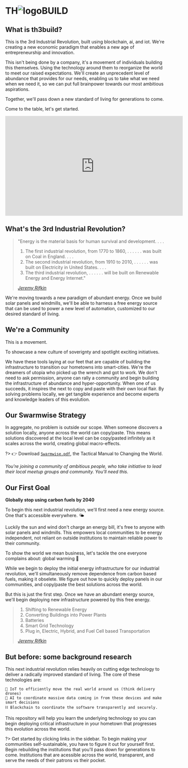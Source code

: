 # TH![logo](/_media/bubble_black.svg ':size=25')BUILD

## What is th3build?

This is the 3rd Industrial Revolution, built using blockchain, ai, and iot. We're creating a new economic paradigm that enables a new age of entrepreneurship and innovation.

This isn't being done by a company, it's a movement of individuals building this themselves. Using the technology around them to reorganize the world to meet our raised expectations. We'll create an unprecedent level of abundance that provides for our needs, enabling us to take what we need when we need it, so we can put full brainpower towards our most ambitious aspirations.

Together, we'll pass down a new standard of living for generations to come.

Come to the table, let's get started.

<iframe width="560" height="315" src="https://www.youtube.com/embed/ntBlNdI0wXo" frameborder="0" allow="autoplay; encrypted-media" allowfullscreen></iframe>

## What's the 3rd Industrial Revolution?
> "Energy is the material basis for human survival and development. . . .
> 1.  The first industrial revolution, from 1770 to 1860, . . . . . . was built on Coal in England. . . .
> 2.  The second industrial revolution, from 1910 to 2010, . . . . . . was built on Electricity in United States. . . .
> 3.  The third industrial revolution, . . . . . . will be built on Renewable Energy and Energy Internet."
> 
> *[Jeremy Rifkin](http://wiki.p2pfoundation.net/Third_Industrial_Revolution)*

We're moving towards a new paradigm of abundant energy. Once we build solar panels and windmills, we'll be able to harness a free energy source that can be used to power a new level of automation, customized to our desired standard of living.

## We're a Community

This is a movement. 

To showcase a new culture of soverignty and spotlight exciting initiatives. 

We have these tools laying at our feet that are capable of building the infrastructure to transition our hometowns into smart-cities. We're the dreamers of utopia who picked up the wrench and got to work. We don't need to ask permission, anyone can rally a community and begin building the infrastructure of abundance and hyper-opportunity. When one of us succeeds, it inspires the next to copy and paste with their own local flair. By solving problems locally, we get tangible experience and become experts and knowledge leaders of this evolution. 

## Our Swarmwise Strategy

In aggregate, no problem is outside our scope. When someone discovers a solution locally, anyone across the world can copy/paste. This means solutions discovered at the local level can be copy/pasted infinitely as it scales across the world, creating global macro-effects.

?> 👉 Download  [`Swarmwise.pdf`](https://falkvinge.net/files/2013/04/Swarmwise-2013-by-Rick-Falkvinge-v1.1-2013Sep01.pdf),  the Tactical Manual to Changing the World. <br><br>*You're joining a community of ambitious people, who take initiative to lead their local meetup groups and community. You'll need this.*


## Our First Goal

**Globally stop using carbon fuels by 2040**

To begin this next industrial revolution, we'll first need a new energy source. One that's accessible everywhere. 🌤

Luckily the sun and wind don't charge an energy bill, it's free to anyone with solar panels and windmills. This empowers local communities to be energy independent, not reliant on outside institutions to maintain reliable power to their community.

To show the world we mean business, let's tackle the one everyone complains about: global warming 🤯

While we begin to deploy the initial energy infrastructure for our industrial revolution, we'll simultaneously remove dependence from carbon based fuels, making it obselete. We figure out how to quickly deploy panels in our communities, and copy/paste the best solutions across the world.

But this is just the first step. Once we have an abundant energy source, we'll begin deploying new infrastructure powered by this free energy.

> 1. Shifting to Renewable Energy
> 2. Converting Buildings into Power Plants
> 3. Batteries
> 4. Smart Grid Technology
> 5. Plug in, Electric, Hybrid, and Fuel Cell based Transportation
> 
> *[Jeremy Rifkin](http://wiki.p2pfoundation.net/Third_Industrial_Revolution)*

## But before: some background research

This next industrial revolution relies heavily on cutting edge technology to deliver a radically improved standard of living. The core of these technologies are: 

	🤖 IoT to efficiently move the real world around us (think delivery drones)
	🧠 AI to coordinate massive data coming in from these devices and make smart decisions
	⛓ Blockchain to coordinate the software transparently and securely.

This repository will help you learn the underlying technology so you can begin deploying critical infrastructure in your hometown that progresses this evolution across the world.

?> Get started by clicking links in the sidebar. To begin making your communities self-sustainable, you have to figure it out for yourself first. Begin rebuilding the institutions that you'll pass down for generations to come. Institutions that are acessible across the world, transparent, and serve the needs of their patrons vs their pocket.


